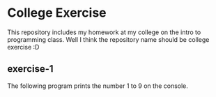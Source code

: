 # College Exercise
This repository includes my homework at my college on the intro to programming class. Well I think the repository name should be college exercise :D

## exercise-1
The following program prints the number 1 to 9 on the console.
